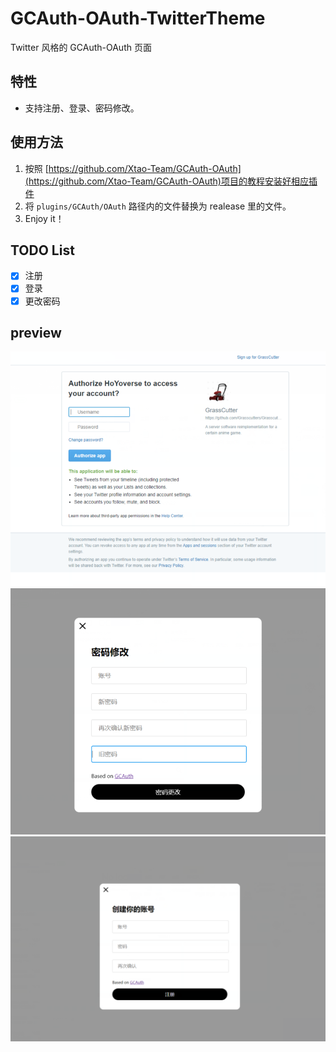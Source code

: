 # GCAuth-OAuth-TwitterTheme
 Twitter 风格的 GCAuth-OAuth 页面



## 特性

 + 支持注册、登录、密码修改。


## 使用方法

  1. 按照 [https://github.com/Xtao-Team/GCAuth-OAuth](https://github.com/Xtao-Team/GCAuth-OAuth)项目的教程安装好相应插件
  2. 将 `plugins/GCAuth/OAuth` 路径内的文件替换为 realease 里的文件。
  3. Enjoy it！

## TODO List
  - [x] 注册
  - [x] 登录
  - [x] 更改密码

## preview
![](preview/login.png)
![](preview/changepwd.png)
![](preview/regeister.png)
